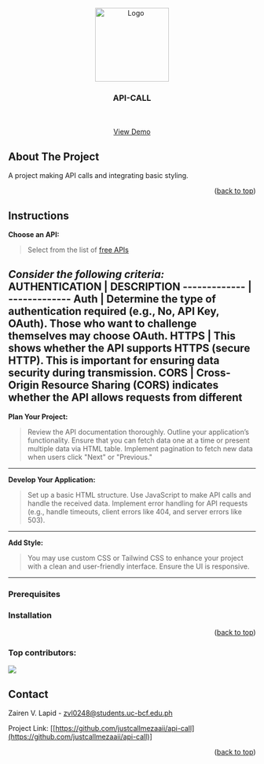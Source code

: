 <!-- PROJECT LOGO -->  
<br />  
<div align="center">  
<img src="" alt="Logo" width="150" height="150">  
</a>  
  
<h3 align="center">API-CALL</h3>  
  
<p align="center">  
 
<br />  
<br />  
<a href="[https://justcallmezaaii.github.io/api-call/](https://justcallmezaaii.github.io/api-call/)">View Demo</a>  
</p>  
</div>  

<!-- ABOUT THE PROJECT -->  
## About The Project  
  A project making API calls and integrating basic styling. 

<p align="right">(<a href="#readme-top">back to top</a>)</p>  
  
  
<!-- GETTING STARTED -->  
## Instructions  
  
<strong>Choose an API:</strong></br>
>Select from the list of  [free APIs](https://github.com/public-apis/public-apis "public-apis") 

*Consider the following criteria:*
AUTHENTICATION | DESCRIPTION
------------- | -------------
Auth          | Determine the type of authentication required (e.g., No, API Key, OAuth). Those who want to challenge themselves may choose OAuth.
HTTPS         | This shows whether the API supports HTTPS (secure HTTP). This is important for ensuring data security during transmission.
CORS          | Cross-Origin Resource Sharing (CORS) indicates whether the API allows requests from different
----
<strong>Plan Your Project:</strong></br>
>Review the API documentation thoroughly.
Outline your application’s functionality.
Ensure that you can fetch data one at a time or present multiple data via HTML table. Implement pagination to fetch new data when users click "Next" or "Previous."
----
<strong>Develop Your Application:</strong></br>
>Set up a basic HTML structure.
Use JavaScript to make API calls and handle the received data.
Implement error handling for API requests (e.g., handle timeouts, client errors like 404, and server errors like 503).
----
<strong>Add Style:</strong></br>
>You may use custom CSS or Tailwind CSS to enhance your project with a clean and user-friendly interface. Ensure the UI is responsive.  
----
### Prerequisites  
  

### Installation  

<p align="right">(<a href="#readme-top">back to top</a>)</p>  
  

### Top contributors:

<a href="https://github.com/justcallmezaaii/api-call/graphs/contributors">
  <img src="https://contrib.rocks/image?repo=justcallmezaaii/api-call alt="contrib.rocks image" />
</a>
  
  
<!-- CONTACT -->  
## Contact  
  
Zairen V. Lapid - zvl0248@students.uc-bcf.edu.ph  

Project Link: [[https://github.com/justcallmezaaii/api-call](https://github.com/justcallmezaaii/api-call)]
  
<p align="right">(<a href="#readme-top">back to top</a>)</p>


[contributors-url]: https://github.com/justcallmezaaii/api-call/graphs/contributors